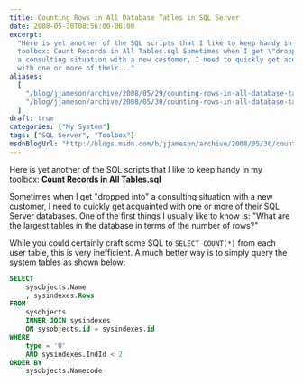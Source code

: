 ```yaml
---
title: Counting Rows in All Database Tables in SQL Server
date: 2008-05-30T08:56:00-06:00
excerpt:
  "Here is yet another of the SQL scripts that I like to keep handy in my
  toolbox: Count Records in All Tables.sql Sometimes when I get \"dropped into\"
  a consulting situation with a new customer, I need to quickly get acquainted
  with one or more of their..."
aliases:
  [
    "/blog/jjameson/archive/2008/05/29/counting-rows-in-all-database-tables.aspx",
    "/blog/jjameson/archive/2008/05/30/counting-rows-in-all-database-tables.aspx",
  ]
draft: true
categories: ["My System"]
tags: ["SQL Server", "Toolbox"]
msdnBlogUrl: "http://blogs.msdn.com/b/jjameson/archive/2008/05/30/counting-rows-in-all-database-tables.aspx"
---
```


Here is yet another of the SQL scripts that I like to keep handy in my toolbox:
**Count Records in All Tables.sql**

Sometimes when I get "dropped into" a consulting situation with a new customer,
I need to quickly get acquainted with one or more of their SQL Server databases.
One of the first things I usually like to know is: "What are the largest tables
in the database in terms of the number of rows?"

While you could certainly craft some SQL to `SELECT COUNT(*)` from each user
table, this is very inefficient. A much better way is to simply query the system
tables as shown below:

```SQL
SELECT
    sysobjects.Name
    , sysindexes.Rows
FROM
    sysobjects
    INNER JOIN sysindexes
    ON sysobjects.id = sysindexes.id
WHERE
    type = 'U'
    AND sysindexes.IndId < 2
ORDER BY
    sysobjects.Namecode
```
